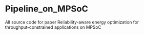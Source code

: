 # Pipeline_on_MPSoC
All source code for paper Reliability-aware energy optimization for throughput-constrained applications on MPSoC
